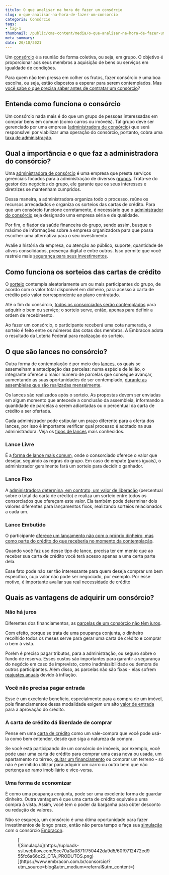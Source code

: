 ```yaml
---
titulo: O que analisar na hora de fazer um consórcio
slug: o-que-analisar-na-hora-de-fazer-um-consorcio
categoria: Consórcio
tags:
- tag-1
thumbnail: /public/cms-content/media/o-que-analisar-na-hora-de-fazer-um-consorcio.jpg
meta_summary: 
date: 20/10/2021
---
```

Um [consórcio](https://www.embracon.com.br/blog/as-principais-vantagens-do-consorcio) é a reunião de forma coletiva, ou seja, em grupo. O objetivo é proporcionar aos seus membros a aquisição de bens ou serviços em igualdade de condições.

Para quem não tem pressa em colher os frutos, fazer consórcio é uma boa escolha, ou seja, estão dispostos a esperar para serem contemplados. Mas [você sabe o que precisa saber antes de contratar um consórcio](https://www.embracon.com.br/blog/o-que-voce-deve-considerar-antes-de-contratar-um-consorcio)?

Entenda como funciona o consórcio 
----------------------------------

Um consórcio nada mais é do que um grupo de pessoas interessadas em comprar bens em comum (como carros ou imóveis). Tal grupo deve ser gerenciado por uma empresa ([administradora de consórcio](https://www.embracon.com.br/blog/como-escolher-uma-administradora-de-consorcio)) que será responsável por viabilizar uma operação do consórcio, portanto, cobra uma[ taxa de administração](https://www.embracon.com.br/blog/o-que-e-a-taxa-de-administracao-do-consorcio).

Qual a importância e o que faz a administradora do consórcio? 
--------------------------------------------------------------

Uma [administradora de consórcio](https://www.embracon.com.br/blog/afinal-o-que-uma-administradora-de-consorcio-faz) é uma empresa que presta serviços gerenciais focados para a administração de diversos [grupos](https://www.embracon.com.br/blog/como-funciona-um-grupo-de-consorcio). Trata-se do gestor dos negócios do grupo, ele garante que os seus interesses e diretrizes se mantenham cumpridos.

Dessa maneira, a administradora organiza todo o processo, reúne os recursos arrecadados e organiza os sorteios das cartas de crédito. Para que um consórcio funcione corretamente, é necessário que o [administrador do consórcio](https://www.embracon.com.br/blog/porque-escolher-a-embracon-como-sua-administradora-de-consorcio) seja designado uma empresa séria e de qualidade.

Por fim, o fiador da saúde financeira do grupo, sendo assim, busque o máximo de informações sobre a empresa organizadora para que possa escolher uma alternativa para o seu investimento.

Avalie a história da empresa, ou atenção ao público, suporte, quantidade de ativos consolidados, presença digital e entre outros. Isso permite que você rastreie mais [segurança para seus investimentos](https://www.embracon.com.br/blog/consorcio-e-seguro-saiba-mais).

Como funciona os sorteios das cartas de crédito 
------------------------------------------------

O [sorteio](https://www.embracon.com.br/conhecaoconsorcio/como-sao-realizados-os-sorteios-nas-assembleias) contempla aleatoriamente um ou mais participantes do grupo, de acordo com o valor total disponível em dinheiro, para acesso à carta de crédito pelo valor correspondente ao plano contratado.

Até o fim do consórcio, [todos os consorciados serão contemplados](https://www.embracon.com.br/blog/saiba-o-que-fazer-quando-for-contemplado-no-consorcio) para adquirir o bem ou serviço; o sorteio serve, então, apenas para definir a ordem de recebimento.

Ao fazer um consórcio, o participante receberá uma cota numerada, o sorteio é feito entre os números das cotas dos membros. A Embracon adota o resultado da Loteria Federal para realização do sorteio.

O que são lances no consórcio? 
-------------------------------

Outra forma de contemplação é por meio dos [lances](https://www.embracon.com.br/blog/como-funcionam-os-tipos-de-lances-no-consorcio), os quais se assemelham a antecipação das parcelas: numa espécie de leilão, o integrante oferece o maior número de parcelas que consegue avançar, aumentando as suas oportunidades de ser contemplado, [durante as assembleias que são realizadas mensalmente](https://www.embracon.com.br/blog/assembleia-de-consorcio-como-funciona).

Os lances são realizados após o sorteio. As propostas devem ser enviadas em algum momento que antecede a conclusão da assembleia, informando a quantidade de parcelas a serem adiantadas ou o percentual da carta de crédito a ser ofertada.

Cada administrador pode estipular um prazo diferente para a oferta dos lances, por isso é importante verificar qual processo é adotado na sua administradora. Veja os [tipos de lances](https://www.embracon.com.br/blog/como-funcionam-os-tipos-de-lances-no-consorcio) mais conhecidos.

### Lance Livre 

É a[ forma de lance mais comum](https://www.embracon.com.br/blog/o-que-e-o-lance-livre), onde o consorciado oferece o valor que desejar, seguindo as regras do grupo. Em caso de empate (pares iguais), o administrador geralmente fará um sorteio para decidir o ganhador.

### Lance Fixo 

A [administradora determina, em contrato, um valor de liberação](https://www.embracon.com.br/blog/o-que-e-um-lance-fixo-no-consorcio) (percentual sobre o total da carta de crédito) e realiza um sorteio entre todos os consorciados que ofereçam este valor. Ela também pode determinar dois valores diferentes para lançamentos fixos, realizando sorteios relacionados a cada um.

### Lance Embutido 

O participante [oferece um lançamento não com o próprio dinheiro, mas como parte do crédito do que receberia no momento da contemplação](https://www.embracon.com.br/blog/lance-embutido-entenda-o-que-e-como-funciona-e-como-fazer).

Quando você faz uso desse tipo de lance, precisa ter em mente que ao receber sua carta de crédito você terá acesso apenas a uma certa parte dela.

Esse fato pode não ser tão interessante para quem deseja comprar um bem específico, cujo valor não pode ser negociado, por exemplo. Por esse motivo, é importante avaliar sua real necessidade de crédito

Quais as vantagens de adquirir um consórcio? 
---------------------------------------------

### Não há juros 

Diferentes dos financiamentos, as [parcelas de um consórcio não têm juros](https://www.embracon.com.br/blog/consorcio-nao-tem-juros-entenda).

Com efeito, porque se trata de uma poupança conjunta, o dinheiro recolhido todos os meses serve para gerar uma carta de crédito e comprar o bem à vista.

Porém é preciso pagar tributos, para a administração, ou seguro sobre o fundo de reserva. Esses custos são importantes para garantir a segurança do negócio em caso de imprevisto, como inadmissibilidade ou demora de outros participantes. Além disso, as parcelas não são fixas - elas sofrem [reajustes anuais](https://www.embracon.com.br/blog/reajuste-consorcio-como-e-feito) devido à inflação.

### Você não precisa pagar entrada 

Esse é um excelente benefício, especialmente para a compra de um imóvel, pois financiamentos dessa modalidade exigem um alto [valor de entrada](https://www.embracon.com.br/blog/consorcio-nao-tem-entrada-saiba-mais) para a aprovação do crédito.

### A carta de crédito dá liberdade de comprar 

Pense em uma [carta de crédito](https://www.embracon.com.br/blog/o-que-e-e-como-funciona-a-carta-de-credito) como um vale-compra que você pode usá-la como bem entender, desde que siga a natureza da compra.

Se você está participando de um consórcio de imóveis, por exemplo, você pode usar uma carta de crédito para comprar uma casa nova ou usada, um apartamento no térreo, [quitar um financiamento](https://www.embracon.com.br/blog/e-possivel-quitar-o-financiamento-imobiliario-com-o-consorcio) ou comprar um terreno - só não é permitido utilizar para adquirir um carro ou outro bem que não pertença ao ramo imobiliário e vice-versa.

### Uma forma de economizar 

É como uma poupança conjunta, pode ser uma excelente forma de guardar dinheiro. Outra vantagem é que uma carta de crédito equivale a uma compra à vista. Assim, você tem o poder da barganha para obter desconto ou redução de valores.

Não se esqueça, um consórcio é uma ótima oportunidade para fazer investimentos de longo prazo, então não perca tempo e faça sua [simulação](https://www.embracon.com.br/servicos/simulacao-de-consorcio) com o consórcio [Embracon](https://www.embracon.com.br/a-embracon).

<figure class="w-richtext-figure-type-image w-richtext-align-center">[<div>![Simulação](https://uploads-ssl.webflow.com/5cc70a3a0871f750442da9d5/60f9712472ed955fc6a66c22_CTA_PRODUTOS.png)</div>](https://www.embracon.com.br/consorcio/?utm_source=blog&utm_medium=referral&utm_content=)</figure>

